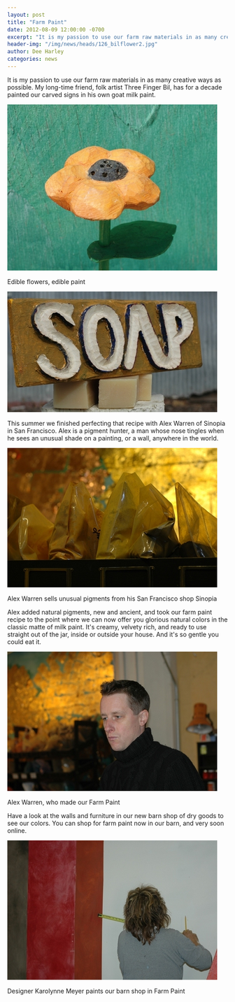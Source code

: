 ```yaml
---
layout: post
title: "Farm Paint"
date: 2012-08-09 12:00:00 -0700
excerpt: "It is my passion to use our farm raw materials in as many creative ways as possible. My ..."
header-img: "/img/news/heads/126_bilflower2.jpg"
author: Dee Harley
categories: news
---
```

It is my passion to use our farm raw materials in as many creative
ways as possible. My long-time friend, folk artist Three Finger Bil,
has for a decade painted our carved signs in his own goat milk paint.

![image](/img/news/126_bilflower2.jpg)

Edible flowers, edible paint

![image](/img/news/126_soapsign.JPG)

This summer we finished perfecting that recipe with Alex Warren of
Sinopia in San Francisco. Alex is a pigment hunter, a man whose nose
tingles when he sees an unusual shade on a painting, or a wall,
anywhere in the world.

![image](/img/news/126_alexstudio1.JPG)

Alex Warren sells unusual pigments from his San Francisco shop Sinopia

Alex added natural pigments, new and ancient, and took our farm paint
recipe to the point where we can now offer you glorious natural colors
in the classic matte of milk paint. It's creamy, velvety rich, and
ready to use straight out of the jar, inside or outside your house.
And it's so gentle you could eat it.

![image](/img/news/126_alex2.JPG)

Alex Warren, who made our Farm Paint

Have a look at the walls and furniture in our new barn shop of dry
goods to see our colors. You can shop for farm paint now in our barn,
and very soon online.

![image](/img/news/126_karolynne.JPG)

Designer Karolynne Meyer paints our barn shop in Farm Paint




